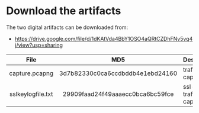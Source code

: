 # Download the artifacts

The two digital artifacts can be downloaded from:
- https://drive.google.com/file/d/1dKAtVda4BbY1OSO4aQRtCZDhFNv5vq4j/view?usp=sharing

| File                 | MD5                               | Description
|:--------------------:|:---------------------------------:|:----------------------------------------------------
|capture.pcapng        | 3d7b82330c0ca6ccdbddb4e1ebd24160  | traffic capture
|sslkeylogfile.txt     | 29909faad24f49aaaecc0bca6bc59fce  | ssl decrypt traffic capture
